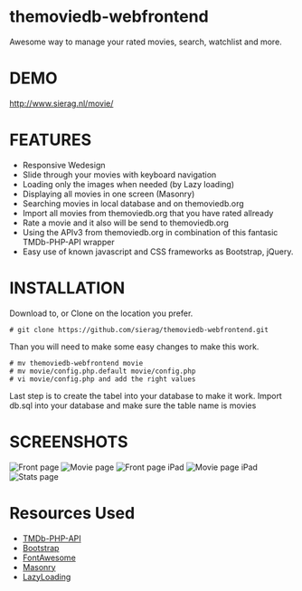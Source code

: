 themoviedb-webfrontend
======================
Awesome way to manage your rated movies, search, watchlist and more.

DEMO
======================
http://www.sierag.nl/movie/

FEATURES
======================
- Responsive Wedesign
- Slide through your movies with keyboard navigation
- Loading only the images when needed (by Lazy loading) 
- Displaying all movies in one screen (Masonry)
- Searching movies in local database and on themoviedb.org
- Import all movies from themoviedb.org that you have rated allready
- Rate a movie and it also will be send to themoviedb.org
- Using the APIv3 from themoviedb.org in combination of this fantasic TMDb-PHP-API wrapper 
- Easy use of known javascript and CSS frameworks as Bootstrap, jQuery.

INSTALLATION
======================

Download to, or Clone on the location you prefer. 
```
# git clone https://github.com/sierag/themoviedb-webfrontend.git
```
Than you will need to make some easy changes to make this work.
```
# mv themoviedb-webfrontend movie
# mv movie/config.php.default movie/config.php
# vi movie/config.php and add the right values
```
Last step is to create the tabel into your database to make it work.
Import db.sql into your database and make sure the table name is movies

SCREENSHOTS
======================
![Front page](http://github.com/sierag/themoviedb-webfrontend/raw/master/img/screen1.jpg)
![Movie page](http://github.com/sierag/themoviedb-webfrontend/raw/master/img/screen2.jpg)
![Front page iPad](http://github.com/sierag/themoviedb-webfrontend/raw/master/img/ipad1.jpg)
![Movie page iPad](http://github.com/sierag/themoviedb-webfrontend/raw/master/img/ipad2.jpg)
![Stats page](http://github.com/sierag/themoviedb-webfrontend/raw/master/img/screen3.jpg)


Resources Used
===============
* [TMDb-PHP-API](https://github.com/glamorous/TMDb-PHP-API)
* [Bootstrap](http://getbootstrap.com)
* [FontAwesome](http://fortawesome.github.com/Font-Awesome/)
* [Masonry](http://masonry.desandro.com/)
* [LazyLoading](http://www.appelsiini.net/projects/lazyload)
